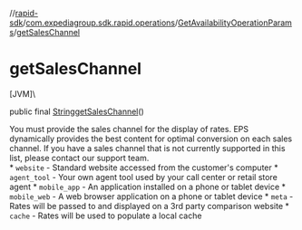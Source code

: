 //[rapid-sdk](../../../index.md)/[com.expediagroup.sdk.rapid.operations](../index.md)/[GetAvailabilityOperationParams](index.md)/[getSalesChannel](get-sales-channel.md)

# getSalesChannel

[JVM]\

public final [String](https://docs.oracle.com/javase/8/docs/api/java/lang/String.html)[getSalesChannel](get-sales-channel.md)()

You must provide the sales channel for the display of rates. EPS dynamically provides the best content for optimal conversion on each sales channel. If you have a sales channel that is not currently supported in this list, please contact our support team.<br> * `website` - Standard website accessed from the customer's computer * `agent_tool` - Your own agent tool used by your call center or retail store agent * `mobile_app` - An application installed on a phone or tablet device * `mobile_web` - A web browser application on a phone or tablet device * `meta` - Rates will be passed to and displayed on a 3rd party comparison website * `cache` - Rates will be used to populate a local cache
